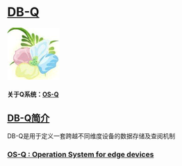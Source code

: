 ﻿# [DB-Q](https://github.com/OS-Q/DB-Q) 

[![sites](OS-Q/qitas.png)](http://www.OS-Q.com)

#### 关于Q系统：[OS-Q](https://github.com/OS-Q/OS-Q)

## [DB-Q简介](https://github.com/OS-Q/DB-Q/wiki)

DB-Q是用于定义一套跨越不同维度设备的数据存储及查阅机制

### [OS-Q : Operation System for edge devices](http://www.OS-Q.com/DB-Q)